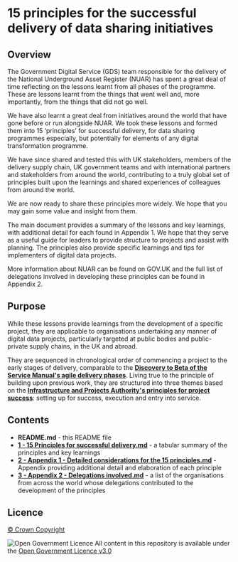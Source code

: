 # 15 principles for the successful delivery of data sharing initiatives

## Overview

The Government Digital Service (GDS) team responsible for the delivery of the National Underground Asset Register (NUAR) has spent a great deal of time reflecting on the lessons learnt from all phases of the programme. These are lessons learnt from the things that went well and, more importantly, from the things that did not go well.

We have also learnt a great deal from initiatives around the world that have gone before or run alongside NUAR. We took these lessons and formed them into 15 ‘principles’ for successful delivery, for data sharing programmes especially, but potentially for elements of any digital transformation programme.

We have since shared and tested this with UK stakeholders, members of the delivery supply chain, UK government teams and with international partners and stakeholders from around the world, contributing to a truly global set of principles built upon the learnings and shared experiences of colleagues from around the world.

We are now ready to share these principles more widely. We hope that you may gain some value and insight from them.

The main document provides a summary of the lessons and key learnings, with additional detail for each found in Appendix 1. We hope that they serve as a useful guide for leaders to provide structure to projects and assist with planning. The principles also provide specific learnings and tips for implementers of digital data projects.   

More information about NUAR can be found on GOV.UK and the full list of delegations involved in developing these principles can be found in Appendix 2.

## Purpose

While these lessons provide learnings from the development of a specific project, they are applicable to organisations undertaking any manner of digital data projects, particularly targeted at public bodies and public-private supply chains, in the UK and abroad.

They are sequenced in chronological order of commencing a project to the early stages of delivery, comparable to the **[Discovery to Beta of the Service Manual's agile delivery phases](https://www.gov.uk/service-manual/agile-delivery)**. Living true to the principle of building upon previous work, they are structured into three themes based on the **[Infrastructure and Projects Authority's principles for project success](https://assets.publishing.service.gov.uk/media/5f101461e90e070318d2d4cc/IPA_Principles_for_Project_Success.pdf)**: setting up for success, execution and entry into service.

## Contents

- **README.md** - this README file
- **[1 - 15 Principles for successful delivery.md](https://github.com/national-underground-asset-register/nuar-principles/blob/c76330d11b4b24ba3613c94657b9ecfc3cd66208/1%20-%2015%20Principles%20for%20successful%20delivery.md)** - a tabular summary of the principles and key learnings
- **[2 - Appendix 1 - Detailed considerations for the 15 principles.md](https://github.com/national-underground-asset-register/nuar-principles/blob/c76330d11b4b24ba3613c94657b9ecfc3cd66208/2%20-%20Appendix%201%20-%20Detailed%20considerations%20for%20the%2015%20principles.md)** - Appendix providing additional detail and elaboration of each principle
- **[3 - Appendix 2 - Delegations involved.md](https://github.com/national-underground-asset-register/nuar-principles/blob/c76330d11b4b24ba3613c94657b9ecfc3cd66208/3%20-%20Appendix%202%20-%20Delegations%20involved.md)** - a list of the organisations from across the world whose delegations contributed to the development of the principles

## Licence

[&copy; Crown Copyright](https://www.nationalarchives.gov.uk/information-management/re-using-public-sector-information/uk-government-licensing-framework/crown-copyright/)

![Open Government Licence](https://www.nationalarchives.gov.uk/images/infoman/ogl-symbol-41px-black.png "Open Government Licence") All content in this repository is available under the [Open Government Licence v3.0](https://www.nationalarchives.gov.uk/doc/open-government-licence/version/3/)
